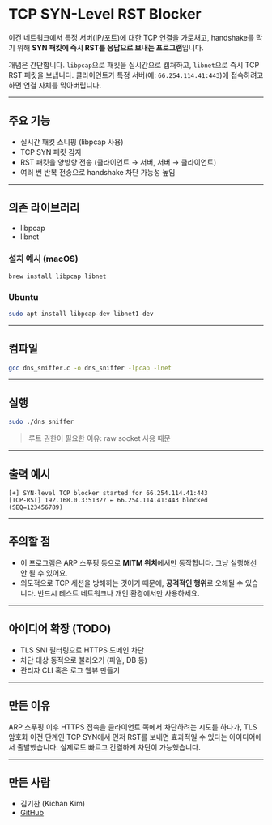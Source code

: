 # TCP SYN-Level RST Blocker

이건 네트워크에서 특정 서버(IP/포트)에 대한 TCP 연결을 가로채고, handshake를 막기 위해 **SYN 패킷에 즉시 RST를 응답으로 보내는 프로그램**입니다.

개념은 간단합니다. `libpcap`으로 패킷을 실시간으로 캡처하고, `libnet`으로 즉시 TCP RST 패킷을 보냅니다. 클라이언트가 특정 서버(예: `66.254.114.41:443`)에 접속하려고 하면 연결 자체를 막아버립니다.

---

## 주요 기능

- 실시간 패킷 스니핑 (libpcap 사용)
- TCP SYN 패킷 감지
- RST 패킷을 양방향 전송 (클라이언트 → 서버, 서버 → 클라이언트)
- 여러 번 반복 전송으로 handshake 차단 가능성 높임

---

## 의존 라이브러리

- libpcap
- libnet

### 설치 예시 (macOS)

```bash
brew install libpcap libnet
```

### Ubuntu

```bash
sudo apt install libpcap-dev libnet1-dev
```

---

## 컴파일

```bash
gcc dns_sniffer.c -o dns_sniffer -lpcap -lnet
```

---

## 실행

```bash
sudo ./dns_sniffer
```

> 루트 권한이 필요한 이유: raw socket 사용 때문

---

## 출력 예시

```
[+] SYN-level TCP blocker started for 66.254.114.41:443
[TCP-RST] 192.168.0.3:51327 ↔ 66.254.114.41:443 blocked (SEQ=123456789)
```

---

## 주의할 점

- 이 프로그램은 ARP 스푸핑 등으로 **MITM 위치**에서만 동작합니다. 그냥 실행해선 안 될 수 있어요.
- 의도적으로 TCP 세션을 방해하는 것이기 때문에, **공격적인 행위**로 오해될 수 있습니다. 반드시 테스트 네트워크나 개인 환경에서만 사용하세요.

---

## 아이디어 확장 (TODO)

- TLS SNI 필터링으로 HTTPS 도메인 차단
- 차단 대상 동적으로 불러오기 (파일, DB 등)
- 관리자 CLI 혹은 로그 웹뷰 만들기

---

## 만든 이유

ARP 스푸핑 이후 HTTPS 접속을 클라이언트 쪽에서 차단하려는 시도를 하다가, TLS 암호화 이전 단계인 TCP SYN에서 먼저 RST를 보내면 효과적일 수 있다는 아이디어에서 출발했습니다. 실제로도 빠르고 간결하게 차단이 가능했습니다.

---

## 만든 사람

- 김기찬 (Kichan Kim)
- [GitHub](https://github.com/yourusername)
